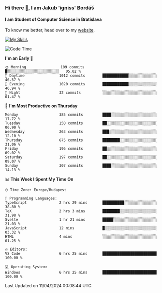 ### Hi there 👋, I am Jakub 'igniss' Bordáš

#### I am Student of Computer Science in Bratislava
To know me better, head over to my [website](https://bordas.sk).

[![My Skills](https://skillicons.dev/icons?i=js,html,css,figma,svelte,java,kotlin,python,postgresql,typescript,nest,nodejs)](https://bordas.sk)


<!--START_SECTION:waka-->
![Code Time](http://img.shields.io/badge/Code%20Time-1%2C464%20hrs%2049%20mins-blue)

**I'm an Early 🐤** 

```text
🌞 Morning                109 commits         █░░░░░░░░░░░░░░░░░░░░░░░░   05.02 % 
🌆 Daytime                1012 commits        ████████████░░░░░░░░░░░░░   46.57 % 
🌃 Evening                1020 commits        ████████████░░░░░░░░░░░░░   46.94 % 
🌙 Night                  32 commits          ░░░░░░░░░░░░░░░░░░░░░░░░░   01.47 % 
```
📅 **I'm Most Productive on Thursday** 

```text
Monday                   385 commits         ████░░░░░░░░░░░░░░░░░░░░░   17.72 % 
Tuesday                  150 commits         ██░░░░░░░░░░░░░░░░░░░░░░░   06.90 % 
Wednesday                263 commits         ███░░░░░░░░░░░░░░░░░░░░░░   12.10 % 
Thursday                 675 commits         ████████░░░░░░░░░░░░░░░░░   31.06 % 
Friday                   196 commits         ██░░░░░░░░░░░░░░░░░░░░░░░   09.02 % 
Saturday                 197 commits         ██░░░░░░░░░░░░░░░░░░░░░░░   09.07 % 
Sunday                   307 commits         ████░░░░░░░░░░░░░░░░░░░░░   14.13 % 
```


📊 **This Week I Spent My Time On** 

```text
🕑︎ Time Zone: Europe/Budapest

💬 Programming Languages: 
TypeScript               2 hrs 29 mins       ██████████░░░░░░░░░░░░░░░   38.80 % 
TeX                      2 hrs 3 mins        ████████░░░░░░░░░░░░░░░░░   31.98 % 
Svelte                   1 hr 21 mins        █████░░░░░░░░░░░░░░░░░░░░   21.03 % 
JavaScript               12 mins             █░░░░░░░░░░░░░░░░░░░░░░░░   03.32 % 
HTML                     4 mins              ░░░░░░░░░░░░░░░░░░░░░░░░░   01.25 % 

🔥 Editors: 
VS Code                  6 hrs 25 mins       █████████████████████████   100.00 % 

💻 Operating System: 
Windows                  6 hrs 25 mins       █████████████████████████   100.00 % 
```


 Last Updated on 11/04/2024 00:08:44 UTC
<!--END_SECTION:waka-->
